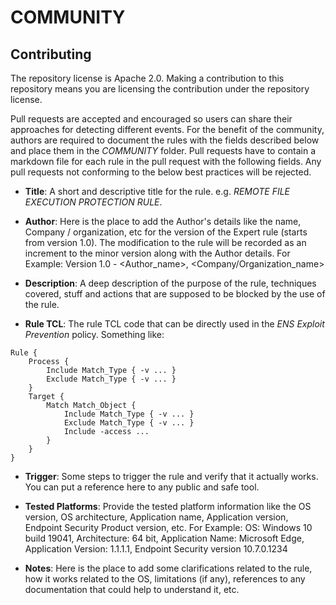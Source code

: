 # COMMUNITY

## Contributing

The repository license is Apache 2.0. Making a contribution to this repository means you are licensing the contribution under the repository license.

Pull requests are accepted and encouraged so users can share their approaches for detecting different events. For the benefit of the community, authors are required to document the rules with the fields described below and place them in the *COMMUNITY* folder. Pull requests have to contain a markdown file for each rule in the pull request with the following fields. Any pull requests not conforming to the below best practices will be rejected.

* **Title**: A short and descriptive title for the rule. e.g. *REMOTE FILE EXECUTION PROTECTION RULE*.

* **Author**: Here is the place to add the Author's details like the name, Company / organization, etc for the version of the Expert rule (starts from version 1.0). The modification to the rule will be recorded as an increment to the minor version along with the Author details.
For Example: Version 1.0 - <Author_name>, <Company/Organization_name>

* **Description**: A deep description of the purpose of the rule, techniques covered, stuff and actions that are supposed to be blocked by the use of the rule.

* **Rule TCL**: The rule TCL code that can be directly used in the *ENS Exploit Prevention* policy.  Something like:
```
Rule {
    Process {
        Include Match_Type { -v ... }
        Exclude Match_Type { -v ... }
    }
    Target {
        Match Match_Object {
            Include Match_Type { -v ... }
            Exclude Match_Type { -v ... }
            Include -access ...
        }
    }
}
```

* **Trigger**: Some steps to trigger the rule and verify that it actually works. You can put a reference here to any public and safe tool. 

* **Tested Platforms**: Provide the tested platform information like the OS version, OS architecture, Application name, Application version, Endpoint Security Product version, etc. 
For Example: OS: Windows 10 build 19041, Architecture: 64 bit, Application Name: Microsoft Edge, Application Version: 1.1.1.1, Endpoint Security version 10.7.0.1234

* **Notes**: Here is the place to add some clarifications related to the rule, how it works related to the OS, limitations (if any), references to any documentation that could help to understand it, etc.
